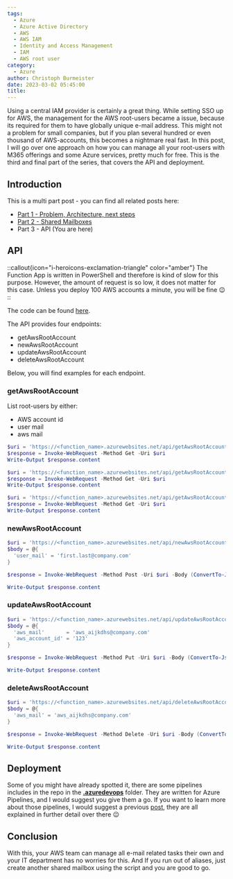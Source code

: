 ```yaml
---
tags:
  - Azure
  - Azure Active Directory
  - AWS
  - AWS IAM
  - Identity and Access Management
  - IAM
  - AWS root user
category:
  - Azure
author: Christoph Burmeister
date: 2023-03-02 05:45:00
title:
---
```


Using a central IAM provider is certainly a great thing. While setting SSO up for AWS, the management for the AWS root-users became a issue, because its required for them to have globally unique e-mail address. This might not a problem for small companies, but if you plan several hundred or even thousand of AWS-accounts, this becomes a nightmare real fast. In this post, I will go over one approach on how you can manage all your root-users with M365 offerings and some Azure services, pretty much for free.
This is the third and final part of the series, that covers the API and deployment.

<!-- more -->
<!-- toc -->

## Introduction

This is a multi part post - you can find all related posts here:

* [Part 1 - Problem, Architecture, next steps](/aws-root-account-management-for-sso-using-azure-active-directory-part-1)
* [Part 2 - Shared Mailboxes](/aws-root-account-management-for-sso-using-azure-active-directory-part-2)
* Part 3 - API (You are here)

## API

::callout{icon="i-heroicons-exclamation-triangle" color="amber"}
The Function App is written in PowerShell and therefore is kind of slow for this purpose. However, the amount of request is so low, it does not matter for this case. Unless you deploy 100 AWS accounts a minute, you will be fine :wink:
::

The code can be found [here](https://github.com/chrburmeister/aws-root-user-management-api/tree/main/function_app/aws_root_account_mail_mgmt).

The API provides four endpoints:

- getAwsRootAccount
- newAwsRootAccount
- updateAwsRootAccount
- deleteAwsRootAccount

Below, you will find examples for each endpoint.

### getAwsRootAccount

List root-users by either:

- AWS account id
- user mail
- aws mail

```powershell
$uri = 'https://<function_name>.azurewebsites.net/api/getAwsRootAccount?code=<auth code>&aws_account_id=12345'
$response = Invoke-WebRequest -Method Get -Uri $uri
Write-Output $response.content

$uri = 'https://<function_name>.azurewebsites.net/api/getAwsRootAccount?code=<auth code>&user_mail=first.last@comany.com'
$response = Invoke-WebRequest -Method Get -Uri $uri
Write-Output $response.content

$uri = 'https://<function_name>.azurewebsites.net/api/getAwsRootAccount?code=<auth code>&aws_mail=first.last@comany.com'
$response = Invoke-WebRequest -Method Get -Uri $uri
Write-Output $response.content
```
### newAwsRootAccount
```powershell
$uri = 'https://<function_name>.azurewebsites.net/api/newAwsRootAccount?code=<auth code>'
$body = @{
  'user_mail' = 'first.last@company.com'
}

$response = Invoke-WebRequest -Method Post -Uri $uri -Body (ConvertTo-Json -InputObject $body)

Write-Output $response.content
```

### updateAwsRootAccount
```powershell
$uri = 'https://<function_name>.azurewebsites.net/api/updateAwsRootAccount?code=<auth code>'
$body = @{
  'aws_mail'       = 'aws_aijkdhs@company.com'
  'aws_account_id' = '123'
}

$response = Invoke-WebRequest -Method Put -Uri $uri -Body (ConvertTo-Json -InputObject $body)

Write-Output $response.content
```

### deleteAwsRootAccount
```powershell
$uri = 'https://<function_name>.azurewebsites.net/api/deleteAwsRootAccount?code=<auth code>'
$body = @{
  'aws_mail' = 'aws_aijkdhs@company.com'
}

$response = Invoke-WebRequest -Method Delete -Uri $uri -Body (ConvertTo-Json -InputObject $body)

Write-Output $response.content
```

## Deployment
Some of you might have already spotted it, there are some pipelines includes in the repo in the [**.azuredevops**](https://github.com/chrburmeister/aws-root-user-management-api/tree/main/.azuredevops) folder. They are written for Azure Pipelines, and I would suggest you give them a go.
If you want to learn more about those pipelines, I would suggest a previous [post](https://itinsights.org/Terraform-Ecosystem-Pipelines/), they are all explained in further detail over there :wink:

## Conclusion
With this, your AWS team can manage all e-mail related tasks their own and your IT department has no worries for this. And If you run out of aliases, just create another shared mailbox using the script and you are good to go.

